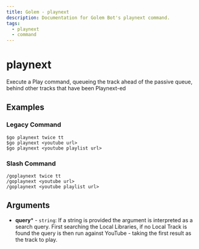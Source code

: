 ```yaml
---
title: Golem - playnext
description: Documentation for Golem Bot's playnext command.
tags:
  - playnext
  - command
---
```


# playnext <badge text="LocalMusic*" type="localmusic-badge optional-mod-badge tooltip-root"/> <badge text="Youtube*" type="youtube-badge optional-mod-badge tooltip-root"/>

Execute a Play command, queueing the track ahead of the passive queue, behind other tracks that have been Playnext-ed

## Examples

### Legacy Command

```
$go playnext twice tt
$go playnext <youtube url>
$go playnext <youtube playlist url>
```

### Slash Command

```
/goplaynext twice tt
/goplaynext <youtube url>
/goplaynext <youtube playlist url>
```

## Arguments
- **query*** - `string`: If a string is provided the argument is interpreted as a search query. First searching the Local Libraries, if no Local Track is found the query is then run against YouTube - taking the first result as the track to play.




